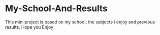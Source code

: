 # My-School-And-Results
This mini project is based on my school, the subjects i enjoy and previous results.  Hope you Enjoy
